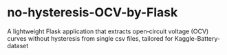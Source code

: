 # no-hysteresis-OCV-by-Flask
 A lightweight Flask application that extracts open‑circuit voltage (OCV) curves without hysteresis from single csv files, tailored for Kaggle-Battery-dataset
